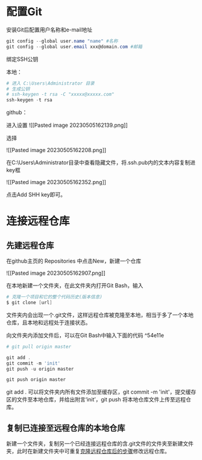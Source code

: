 # 配置Git

安装Git后配置用户名称和e-mail地址

```POWERSHELL
git config --global user.name "name" #名称
git config --global user.email xxx@domain.com #邮箱
```

绑定SSH公钥

本地：

```POWERSHELL
# 进入 C:\Users\Administrator 目录
# 生成公钥
# ssh-keygen -t rsa -C "xxxxx@xxxxx.com"
ssh-keygen -t rsa 
```

github：

进入设置
![[Pasted image 20230505162139.png]]

选择

![[Pasted image 20230505162208.png]]

在C:\Users\Administrator目录中查看隐藏文件，将.ssh.pub内的文本内容复制进key框

![[Pasted image 20230505162352.png]]

点击Add SHH key即可。

# 连接远程仓库

## 先建远程仓库

在github主页的 Repositories 中点击New，新建一个仓库

![[Pasted image 20230505162907.png]]

在本地新建一个文件夹，在此文件夹内打开Git Bash，输入

```POWERSHELL
# 克隆一个项目和它的整个代码历史(版本信息) 
$ git clone [url] 
```

文件夹内会出现一个.git文件，这样远程仓库被克隆至本地，相当于多了一个本地仓库，且本地和远程处于连接状态。

向文件夹内添加文件后，可以在Git Bash中输入下面的代码  ^54e11e

```POWERSHELL
# git pull origin master

git add .
git commit -m 'init'
git push -u origin master

git push origin master

```

git add . 可以将文件夹内所有文件添加至缓存区，git commit -m 'init'，提交缓存区的文件至本地仓库，并给出附言‘init’，git push 将本地仓库文件上传至远程仓库。

## 复制已连接至远程仓库的本地仓库

新建一个文件夹，复制另一个已经连接远程仓库的含.git文件的文件夹至新建文件夹，此时在新建文件夹中可重复[克隆远程仓库后的步骤](#^54e11e)修改远程仓库。
